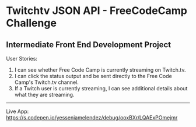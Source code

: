 # Twitchtv JSON API - FreeCodeCamp Challenge

Intermediate Front End Development Project
---------------------------------------------------------------------------------------------------------------------------------
User Stories:

1.  I can see whether Free Code Camp is currently streaming on Twitch.tv.
2.  I can click the status output and be sent directly to the Free Code Camp's Twitch.tv channel.
3.  If a Twitch user is currently streaming, I can see additional details about what they are streaming.

---------------------------------------------------------------------------------------------------------------------------------
Live App: https://s.codepen.io/yesseniamelendez/debug/ooxBXr/LQAExPOmejmr

